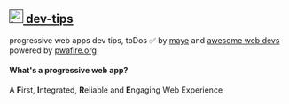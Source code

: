 
## [ <img src="https://github.com/webmaxru/progressive-web-apps-logo/blob/master/pwalogo.svg" alt="loading logo" height="25"/> dev-tips]()

progressive web apps dev tips, toDos ✅ by [maye](https://maye.pwafire.org) and [awesome web devs]() powered by [pwafire.org]()

#### What's a progressive web app?

A **F**irst, **I**ntegrated, **R**eliable and **E**ngaging Web Experience
